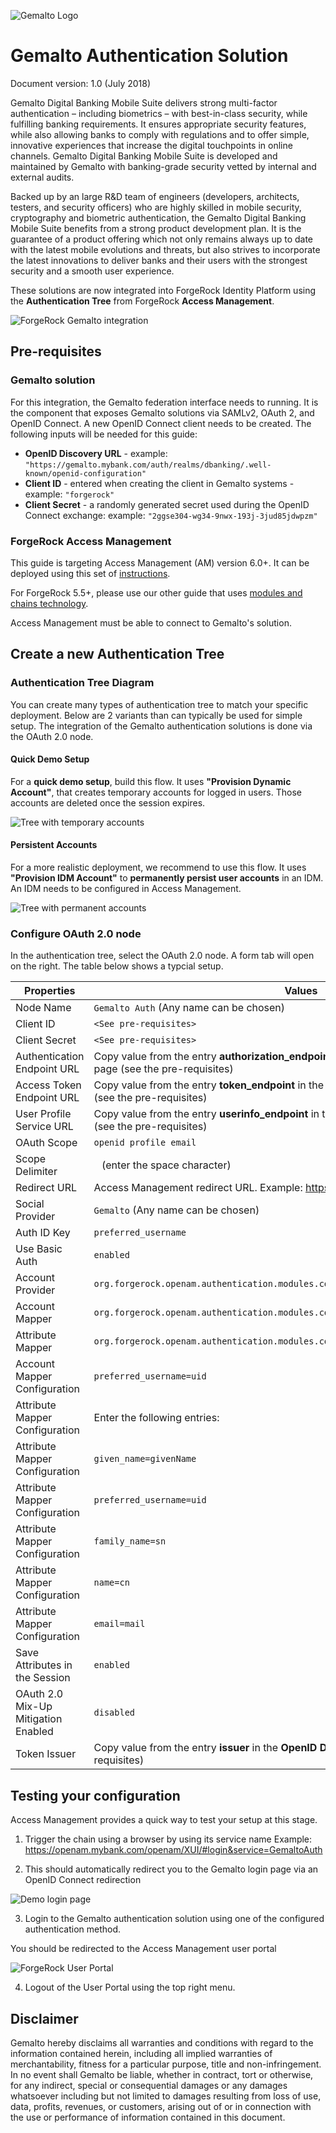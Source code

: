 ![Gemalto Logo](/images/logo-gemalto-340x120.gif)

# Gemalto Authentication Solution
Document version: 1.0 (July 2018)

Gemalto Digital Banking Mobile Suite delivers strong multi-factor authentication – including biometrics – with best-in-class security, while fulfilling banking requirements. It ensures appropriate security features, while also allowing banks to comply with regulations and to offer simple, innovative experiences that increase the digital touchpoints in online channels. Gemalto Digital Banking Mobile Suite is developed and maintained by Gemalto with banking-grade security vetted by internal and external audits.

Backed up by an large R&D team of engineers (developers, architects, testers, and security officers) who are highly skilled in mobile security, cryptography and biometric authentication, the Gemalto Digital Banking Mobile Suite benefits from a strong product development plan. It is the guarantee of a product offering which not only remains always up to date with the latest mobile evolutions and threats, but also strives to incorporate the latest innovations to deliver banks and their users with the strongest security and a smooth user experience.

These solutions are now integrated into ForgeRock Identity Platform using the **Authentication Tree** from ForgeRock **Access Management**.


![ForgeRock Gemalto integration](/images/gto_overview.png)


## Pre-requisites

### Gemalto solution
For this integration, the Gemalto federation interface needs to running. It is the component that exposes Gemalto solutions via SAMLv2, OAuth 2, and OpenID Connect.
A new OpenID Connect client needs to be created. The following inputs will be needed for this guide:
* **OpenID Discovery URL** - example: ```"https://gemalto.mybank.com/auth/realms/dbanking/.well-known/openid-configuration"```
* **Client ID** - entered when creating the client in Gemalto systems - example: ```"forgerock"``` 
* **Client Secret** - a randomly generated secret used during the OpenID Connect exchange: example: ```"2ggse304-wg34-9nwx-193j-3jud85jdwpzm"```

### ForgeRock Access Management
This guide is targeting Access Management (AM) version 6.0+. It can be deployed using this set of [instructions](https://backstage.forgerock.com/docs/am/6/quick-start-guide/).

For ForgeRock 5.5+, please use our other guide that uses [modules and chains technology](https://backstage.forgerock.com/marketplace/api/catalog/entries/AWSAkhOFvlTdzmfcNqZl).

Access Management must be able to connect to Gemalto's solution.

## Create a new Authentication Tree

### Authentication Tree Diagram
You can create many types of authentication tree to match your specific deployment. Below are 2 variants than can typically be used for simple setup. The integration of the Gemalto authentication solutions is done via the OAuth 2.0 node.

#### Quick Demo Setup
For a **quick demo setup**, build this flow. It uses **"Provision Dynamic Account"**, that creates temporary accounts for logged in users. Those accounts are deleted once the session expires.


![Tree with temporary accounts](/images/tree-temporary.png)

#### Persistent Accounts
For a more realistic deployment, we recommend to use this flow. It uses **"Provision IDM Account"** to **permanently persist user accounts** in an IDM. An IDM needs to be configured in Access Management.


![Tree with permanent accounts](/images/tree-permanent.png)


### Configure OAuth 2.0 node
In the authentication tree, select the OAuth 2.0 node. A form tab will open on the right. The table below shows a typcial setup.

Properties | Values
---------- | -----------
Node Name | ```Gemalto Auth``` (Any name can be chosen)
Client ID | ```<See pre-requisites>```
Client Secret | ```<See pre-requisites>```
Authentication Endpoint URL | Copy value from the entry **authorization_endpoint** in the **OpenID Discovery URL** web page (see the pre-requisites)
Access Token Endpoint URL | Copy value from the entry **token_endpoint** in the **OpenID Discovery URL** web page (see the pre-requisites)
User Profile Service URL | Copy value from the entry **userinfo_endpoint** in the **OpenID Discovery URL** web page (see the pre-requisites)
OAuth Scope	| ```openid profile email```
Scope Delimiter | ``` ```  (enter the space character)
Redirect URL | Access Management redirect URL. Example: https://openam.mybank.com/openam/XUI/
Social Provider | ```Gemalto``` (Any name can be chosen)
Auth ID Key | ```preferred_username```
Use Basic Auth | ```enabled```
Account Provider | ```org.forgerock.openam.authentication.modules.common.mapping.DefaultAccountProvider```
Account Mapper | ```org.forgerock.openam.authentication.modules.common.mapping.JsonAttributeMapper```
Attribute Mapper | ```org.forgerock.openam.authentication.modules.common.mapping.JsonAttributeMapper```
Account Mapper Configuration | ```preferred_username=uid```
Attribute Mapper Configuration | Enter the following entries:
Attribute Mapper Configuration | ```given_name=givenName```
Attribute Mapper Configuration | ```preferred_username=uid```
Attribute Mapper Configuration | ```family_name=sn```
Attribute Mapper Configuration | ```name=cn```
Attribute Mapper Configuration | ```email=mail```
Save Attributes in the Session | ```enabled```
OAuth 2.0 Mix-Up Mitigation Enabled	| ```disabled```
Token Issuer | Copy value from the entry **issuer** in the **OpenID Discovery URL** web page (see the pre-requisites)


## Testing your configuration
Access Management provides a quick way to test your setup at this stage.
1. Trigger the chain using a browser by using its service name
Example: https://openam.mybank.com/openam/XUI/#login&service=GemaltoAuth

2. This should automatically redirect you to the Gemalto login page via an OpenID Connect redirection


![Demo login page](/images/demo-loginpage.png)


3. Login to the Gemalto authentication solution using one of the configured authentication method.

You should be redirected to the Access Management user portal


![ForgeRock User Portal](/images/demo-userpage.png)


4. Logout of the User Portal using the top right menu.


## Disclaimer
Gemalto hereby disclaims all warranties and conditions with regard to the information contained herein, including all implied warranties of merchantability, fitness for a particular purpose, title and non-infringement. In no event shall Gemalto be liable, whether in contract, tort or otherwise, for any indirect, special or consequential damages or any damages whatsoever including but not limited to damages resulting from loss of use, data, profits, revenues, or customers, arising out of or in connection with the use or performance of information contained in this document.
